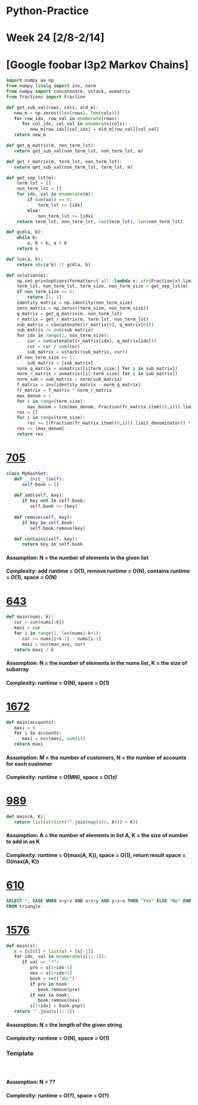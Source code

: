 # Python-Practice

# Week 24 [2/8-2/14]

# [Google foobar l3p2 Markov Chains]
```python
import numpy as np
from numpy.linalg import inv, norm
from numpy import concatenate, vstack, asmatrix
from fractions import Fraction

def get_sub_val(rows, cols, old_m):
   new_m = np.zeros((len(rows), len(cols)))
   for row_idx, row_val in enumerate(rows):
      for col_idx, col_val in enumerate(cols):
         new_m[row_idx][col_idx] = old_m[row_val][col_val]
   return new_m

def get_q_matrix(m, non_term_lst):
   return get_sub_val(non_term_lst, non_term_lst, m)

def get_r_matrix(m, term_lst, non_term_lst):
   return get_sub_val(non_term_lst, term_lst, m)

def get_sep_lst(m):
    term_lst = []
    non_term_lst = []
    for idx, val in enumerate(m):
        if sum(val) == 0:
            term_lst += [idx]
        else:
            non_term_lst += [idx]
    return term_lst, non_term_lst, len(term_lst), len(non_term_lst)

def gcd(a, b):
    while b:
        a, b = b, a % b
    return a

def lcm(a, b):
    return abs(a*b) // gcd(a, b)

def solution(m):
    np.set_printoptions(formatter={'all':lambda x: str(Fraction(x).limit_denominator())})
    term_lst, non_term_lst, term_size, non_term_size = get_sep_lst(m)
    if non_term_size == 0:
        return [1, 1]
    identity_matrix = np.identity(non_term_size)
    zero_matrix = np.zeros((term_size, non_term_size))
    q_matrix = get_q_matrix(m, non_term_lst)
    r_matrix = get_r_matrix(m, term_lst, non_term_lst)    
    sub_matrix = concatenate((r_matrix[0], q_matrix[0]))
    sub_matrix /= sum(sub_matrix)
    for idx in range(1, non_term_size):
        cur = concatenate((r_matrix[idx], q_matrix[idx]))
        cur = cur / sum(cur)
        sub_matrix = vstack((sub_matrix, cur))
    if non_term_size == 1:
        sub_matrix = [sub_matrix]
    norm_q_matrix = asmatrix([i[term_size:] for i in sub_matrix])
    norm_r_matrix = asmatrix([i[:term_size] for i in sub_matrix])
    norm_sub = sub_matrix / norm(sub_matrix)   
    f_matrix = inv(identity_matrix - norm_q_matrix)
    fr_matrix = f_matrix * norm_r_matrix
    max_denom = 1
    for i in range(term_size):
        max_denom = lcm(max_denom, Fraction(fr_matrix.item((0,i))).limit_denominator().denominator)
    res = []
    for i in range(term_size):
        res += [(Fraction(fr_matrix.item((0,i))).limit_denominator() * max_denom).numerator]
    res += [max_denom]
    return res
```

# [705](https://leetcode.com/problems/design-hashset/)
```python
class MyHashSet:
   def __init__(self):
      self.book = []
   
   def add(self, key):
      if key not in self.book:
         self.book += [key]
   
   def remove(self, key):
      if key in self.book:
         self.book.remove(key)

   def contains(self, key):
      return key in self.book
```
#### Assumption: N = the number of elements in the given list
#### Complexity: add runtime = O(1), remove runtime = O(N), contains runtime = O(1), space = O(N)

# [643](https://leetcode.com/problems/maximum-average-subarray-i/)
```python
def main(nums, k):
   cur = sum(nums[:k])
   maxi = cur
   for i in range(1, len(nums)-k+1):
      cur += nums[i+k-1] - nums[i-1]
      maxi = max(max_ave, cur)
   return maxi / k
```
#### Assumption: N = the number of elements in the nums list, K = the size of subarray
#### Complexity: runtime = O(N), space = O(1)

# [1672](https://leetcode.com/problems/richest-customer-wealth/)
```python
def main(accounts):
   maxi = 0
   for i in accounts:
      maxi = max(maxi, sum(i))
   return maxi
```
#### Assumption: M = the number of customers, N = the number of accounts for each customer
#### Complexity: runtime = O(MN), space = O(1z)

# [989](https://leetcode.com/problems/add-to-array-form-of-integer/)
```python
def main(A, K):
   return list(str(int("".join(map(str, A))) + K))
```
#### Assumption: A = the number of elements in list A, K = the size of number to add in as K
#### Complexity: runtime = O(max(A, K)), space = O(1), return result space = O(max(A, K))

# [610](https://leetcode.com/problems/triangle-judgement/)
```sql
SELECT *, CASE WHEN x+y>z AND x+z>y AND y+z>x THEN "Yes" ELSE "No" END AS triangle
FROM triangle
```

# [1576](https://leetcode.com/problems/replace-all-s-to-avoid-consecutive-repeating-characters/)
```python
def main(s):
   s = [s[0]] + list(s) + [s[-1]]
   for idx, val in enumerate(s[1:-1]):
      if val == "?":
         pre = s[1+idx-1]
         nex = s[1+idx+1]
         book = set("abc")
         if pre in book:
            book.remove(pre)
         if nex in book:
            book.remove(nex)
         s[1+idx] = book.pop()
   return "".join(s[1:-1])
```
#### Assumption: N = the length of the given string
#### Complexity: runtime = O(N), space = O(1)

### Template
# []()
```python
```
#### Assumption: N = ??
#### Complexity: runtime = O(?), space = O(?)